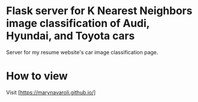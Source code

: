 # Flask server for K Nearest Neighbors image classification of Audi, Hyundai, and Toyota cars

Server for my resume website's car image classification page.

# How to view

Visit [https://marynavaroli.github.io/]
